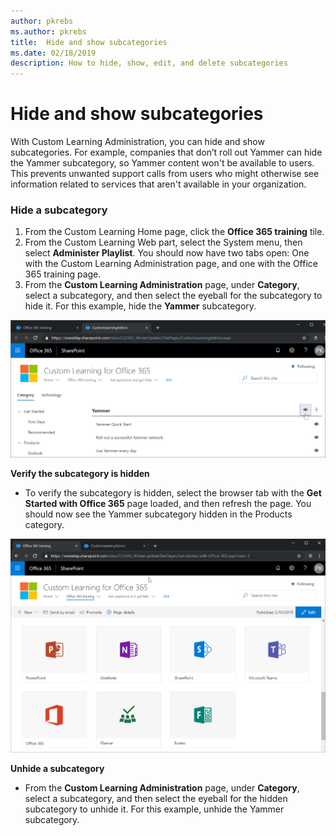 ```yaml
---
author: pkrebs
ms.author: pkrebs
title:  Hide and show subcategories
ms.date: 02/18/2019
description: How to hide, show, edit, and delete subcategories
---
```


# Hide and show subcategories

With Custom Learning Administration, you can hide and show subcategories. For example, companies that don’t roll out Yammer can hide the Yammer subcategory, so Yammer content won't be available to users. This prevents unwanted support calls from users who might otherwise see information related to services that aren't available in your organization.

### Hide a subcategory 

1. From the Custom Learning Home page, click the **Office 365 training** tile.
2. From the Custom Learning Web part, select the System menu, then select **Administer Playlist**. You should now have two tabs open: One with the Custom Learning Administration page, and one with the Office 365 training page. 
3. From the **Custom Learning Administration** page, under **Category**, select a subcategory, and then select the eyeball for the subcategory to hide it. For this example, hide the **Yammer** subcategory.  

![cg_hidesubcat.png](media/cg_hidesubcat.png)

**Verify the subcategory is hidden**
- To verify the subcategory is hidden, select the browser tab with the **Get Started with Office 365** page loaded, and then refresh the page. You should now see the Yammer subcategory hidden in the Products category. 

![cg_hidesubcatrefresh.png](media/cg_hidesubcatrefresh.png)

**Unhide a subcategory** 

- From the **Custom Learning Administration** page, under **Category**, select a subcategory, and then select the eyeball for the hidden subcategory to unhide it. For this example, unhide the Yammer subcategory.